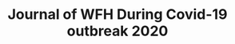 ---
layout: covid19journal
title: Journal of WFH During Covid-19 outbreak 2020
permalink: /journal/covid19
description: "Well Covid-9 outbreak in the year needs no introduction. It's March 2020 and I have started to work from home as a precautionary measure. It's day one and already seems different from normal day to day life. I will be using this journal to track down interesting changes in myself revolving around work habits."
---